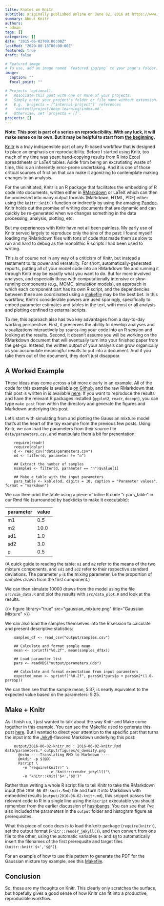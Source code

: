 ```yaml
---
title: Knotes on Knitr
subtitle: originally published online on June 02, 2016 at https://www.jonzelner.net/
summary: About Knitr
authors:
- admin
tags: []
categories: []
date: "2015-06-02T00:00:00Z"
lastMod: "2020-08-18T00:00:00Z"
featured: true
draft: false

# Featured image
# To use, add an image named `featured.jpg/png` to your page's folder. 
image:
  caption: ""
  focal_point: ""

# Projects (optional).
#   Associate this post with one or more of your projects.
#   Simply enter your project's folder or file name without extension.
#   E.g. `projects = ["internal-project"]` references 
#   `content/project/deep-learning/index.md`.
#   Otherwise, set `projects = []`.
projects: []
---
```

**Note: This post is part of a series on reproducibility. With any luck, it will make sense on its own. But it may be helpful to start from [the beginning](https://www.jonzelner.net/statistics/make/docker/reproducibility/2016/05/31/reproducibility-pt-1/).**

[Knitr](http://yihui.name/knitr/) is a truly indispensible part of any R-based workflow that is designed to place an emphasis on reproducibility. Before I started using Knitr, too much of my time was spent hand-copying results from R into Excel spreadsheets or LaTeX tables. Aside from being an excrutiating waste of time, this is an inherently error-prone undertaking. And it is one of those critical sources of friction that can make it agonizing to contemplate making changes to an analysis.

For the uninitiated, Knitr is an R package that facilitates the embedding of R code into documents, written either in [RMarkdown](http://rmarkdown.rstudio.com/) or LaTeX which can then be processed into many output formats (Markdown, HTML, PDF) either using the `knitr::knit()` function or indirectly by using the amazing [Pandoc](http://pandoc.org/). Knitr holds out the promise of writing documents that are dynamic and can quickly be re-generated when we changes something in the data processing, analysis, plotting, etc.

But my experiences with Knitr have not all been painless. My early use of Knitr served largely to reproduce only the sins of the past: I found myself loading my RMarkdown files with tons of code that made them as slow to run and hard to debug as the monolithic R scripts I had been used to writing.

This is of course not in any way of a criticism of Knitr, but instead a testament to its power and versatility. For short, automatically-generated reports, putting all of your model code into an RMarkdown file and running it through Knitr may be exactly what you want to do. But for more involved analyses, and especially those with computationally intensive or slow-running components (e.g., MCMC, simulation models), an approach in which each component part has its own R script, and the dependencies between these are coordinated using a [makefile](https://www.jonzelner.net/statistics/make/reproducibility/2016/06/01/makefiles/) may be the best bet. In this workflow, Knitr’s considerable powers are used sparingly, specifically to embed parameter estimates and tables in the text, with most or all analysis and plotting confined to external scripts.

To me, this approach also has two key advantages from a day-to-day working perspective. First, it preserves the ability to develop analyses and visualizations interactively by `source`-ing your code into an R session and looking at the results. Second, it doesn’t assume you will be working on the RMarkdown document that will eventually turn into your finished paper from the get-go. Instead, the written output of your analysis can grow organically as you accumulate meaningful results to put into a document. And if you take them out of the document, they don’t just disappear.

## A Worked Example
These ideas may come across a bit more clearly in an example. All of the code for this example is available [on Github](https://github.com/jzelner/blog-examples/tree/master/2016-06-02-knitr), and the raw RMarkdown that this post is written in is available [here](https://raw.githubusercontent.com/jzelner/blog-examples/master/2016-06-02-knitr/2016-06-02-knitr.Rmd). If you want to reproduce the results and have the relevant R packages installed (`ggplot2`, `readr`, `docopt`), you can type `make post` from within the directory and generate the figures and Markdown underlying this post.

Let’s start with simulating from and plotting the Gaussian mixture model that’s at the heart of the toy example from the previous few posts. Using Knitr, we can load the parameters from their source file `data/parameters.csv`, and manipulate them a bit for presentation:

        require(readr)
        require(dplyr)
        d <- read_csv("data/parameters.csv")
        od <- filter(d, parameter != "n")

        ## Extract the number of samples
        nsamples <- filter(d, parameter == "n")$value[1]

        ## Make a table with the input parameters
        pars_table <- kable(od, digits = 10, caption = "Parameter values", format = "markdown")

We can then print the table using a piece of inline R code “r pars_table” in our Rmd file (surrounded by backticks to make it executable):

| parameter | value |
|-----------|-------|
| m1        | 0.5   |
| m2        | 10.0  |
| sd1       | 1.0   |
| sd2       | 3.0   |
| p         | 0.5   |

(A quick guide to reading the table: `m1` and `m2` refer to the means of the two mixture components, and `sd1` and `sd2` refer to their respective standard deviations. The parameter `p` is the mixing parameter, i.e the proportion of samples drawn from the first component.)

We can then simulate 10000 draws from the model using the file `src/sim_data.R` and plot the results with `src/data_plot.R` and look at the results:

{{< figure library="true" src="gaussian_mixture.png" title="Gaussian Mixture" >}}


We can also load the samples themselves into the R session to calculate and present descriptive statistics:

        samples_df <- read_csv("output/samples.csv")

        ## Calculate and format sample mean
        mean <- sprintf("%0.2f", mean(samples_df$x))

        ## Load parameter list
        pars <- readRDS("output/parameters.Rds")

        ## Calculate and format expectation from input parameters
        expected_mean <- sprintf("%0.2f", pars$m1*pars$p + pars$m2*(1.0-pars$p))
        
We can then see that the sample mean, 5.37, is nearly equivalent to the expected value based on the parameters: 5.25.

## Make + Knitr
As I finish up, I just wanted to talk about the way Knitr and Make come together in this example. You can see the Makefile used to generate this post [here](https://github.com/jzelner/blog-examples/blob/master/2016-06-02-knitr/Makefile). But I wanted to direct your attention to the specific part that turns the input into the [Jekyll](https://jekyllrb.com/)-flavored Markdown underlying this post:

        output/2016-06-02-knitr.md : 2016-06-02-knitr.Rmd data/parameters.* output/figures/d_density.png 
          @echo ----Translating RMD to Markdown ----
          @mkdir -p $(@D)
          Rscript \
            -e "require(knitr)" \
                        -e "knitr::render_jekyll()"\
            -e "knitr::knit('$<','$@')"

Rather than writing a whole R script file to tell Knitr to take the RMarkdown input (the `2016-06-02-knitr.Rmd`) file and turn it into Markdown with embedded results (`output/2016-06-02-knitr.md`), this snippet passes the relevant code to R in a single line using the `Rscript` executable you should remember from the earlier discussion of [hashbangs](https://www.jonzelner.net/statistics/make/docker/reproducibility/2016/05/31/script-is-a-program/). You can see that I’ve also included the parameters in the `output` folder and histogram figure as prerequisites.

What this piece of code does is to load the knitr package (`require(knitr)`), set the output format (`knitr::render_jekyll()`), and then convert from one file to the other, using the automatic variables `$<` and `$@` to automatically insert the filenames of the first prerequsite and target files (`knitr::knit('$<','$@')`).

For an example of how to use this pattern to generate the PDF for the Gaussian mixture toy example, see this [Makefile](https://gitlab.com/jzelner/reproducible-stan/blob/master/Makefile).

## Conclusion
So, those are my thoughts on Knitr. This clearly only scratches the surface, but hopefully gives a good sense of how Knitr can fit into a productive, reproducible workflow.